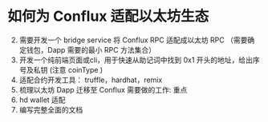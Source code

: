 
# 如何为 Conflux 适配以太坊生态
2. 需要开发一个 bridge service 将 Conflux RPC 适配成以太坊 RPC （需要确定钱包，Dapp 需要的最小 RPC 方法集合）
3. 开发一个纯前端页面或cli，用于快速从助记词中找到 0x1 开头的地址，给出序号及私钥 (注意 coinType )
5. 适配合约开发工具： truffle，hardhat，remix
6. 梳理以太坊 Dapp 迁移至 Conflux 需要做的工作: 重点
7. hd wallet 适配
8. 编写完整全面的文档